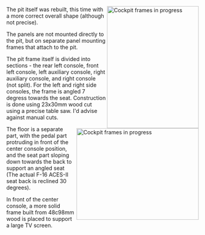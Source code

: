 <a href="/viperpit/images/in_progress_pit_frame.jpg" border="0"><img align="right" width="240" height="320" src="/viperpit/images/in_progress_pit_frame.jpg" alt="Cockpit frames in progress" /></a>

<a href="/viperpit/images/in_progress_pit1.jpg" border="0"><img align="right" width="320" height="240" src="/viperpit/images/in_progress_pit1.jpg" alt="Cockpit frames in progress" /></a>

The pit itself was rebuilt, this time with a more correct overall shape (although not precise).

The panels are not mounted directly to the pit, but on separate panel mounting frames that attach to the pit.

The pit frame itself is divided into sections - the rear left console, front left console, left auxiliary console, right auxiliary console, and right console (not split). For the left and right side consoles, the frame is angled 7 degress towards the seat. Construction is done using 23x30mm wood cut using a precise table saw. I'd advise against manual cuts.

The floor is a separate part, with the pedal part protruding in front of the center console position, and the seat part sloping down towards the back to support an angled seat (The actual F-16 ACES-II seat back is reclined 30 degrees).

In front of the center console, a more solid frame built from 48c98mm wood is placed to support a large TV screen.
